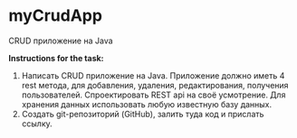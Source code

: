 # myCrudApp
CRUD приложение на Java

**Instructions for the task:**
1. Написать CRUD приложение на Java. Приложение должно иметь 4 rest метода, для добавления, удаления, редактирования, получения пользователей. Спроектировать REST api на своё усмотрение. Для хранения данных использовать любую известную базу данных.
2. Создать git-репозиторий (GitHub), залить туда код и прислать ссылку.
